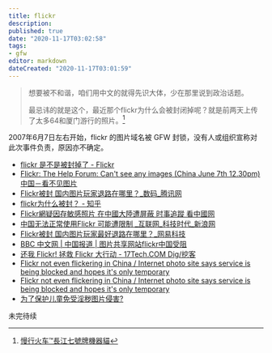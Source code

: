 ```yaml
---
title: flickr
description:
published: true
date: "2020-11-17T03:02:58"
tags:
- gfw
editor: markdown
dateCreated: "2020-11-17T03:01:59"
---
```


<!--
提供图片分享的网路相簿，功能上像是摄影爱好者的小型博客
-->

> 想要被不和谐，咱们用中文的就得先识大体，少在那里说到政治话题。
>
> 最忌讳的就是这个，最近那个flickr为什么会被封闭掉呢？就是前两天上传了太多64和厦门游行的照片。[^pluiefrigide]

2007年6月7日左右开始，flickr 的图片域名被 GFW 封锁，没有人或组织宣称对此次事件负责，原因亦不确定。

+ [flickr 是不是被封掉了 - Flickr](https://web.archive.org/web/20170222080208/https://www.flickr.com/groups/chinese/discuss/72157600321172333/)
+ [Flickr: The Help Forum: Can't see any images (China June 7th 12.30pm) 中国－看不见图片](https://web.archive.org/web/20151010123256/https://www.flickr.com/help/forum/41998/)
+ [Flickr被封 国内图片玩家退路在哪里？_数码_腾讯网](https://web.archive.org/web/20201001100046/https://digi.tech.qq.com/a/20070627/000166.htm)
+ [flickr为什么被封？ - 知乎](https://web.archive.org/web/20201001101152/https://www.zhihu.com/question/26779835)
+ [Flickr網疑因存敏感照片 在中國大陸遭屏蔽 时事追蹤 看中國网](https://web.archive.org/web/20201001101108/https://www.secretchina.com/news/b5/2007/06/12/199107.html)
+ [中国无法正常使用Flickr 可能遭限制 _互联网_科技时代_新浪网](https://web.archive.org/web/20161215195351/http://tech.sina.com.cn/i/2007-06-13/09551560353.shtml)
+ [Flickr被封 国内图片玩家最好退路在哪里？_网易科技](https://web.archive.org/web/20121023112112/http://tech.163.com/07/0621/16/3HHBQ087000915AS.html)
+ [BBC 中文网 | 中国报道 | 图片共享网站flickr中国受阻](https://web.archive.org/web/20070819051608/http://news.bbc.co.uk/chinese/simp/hi/newsid_6740000/newsid_6746200/6746271.stm)
+ [还我 Flickr! 拯救 Flickr 大行动 - 17Tech.COM Dig/挖客](https://web.archive.org/web/20071207071059/http://dig.17tech.com/vote/62396.html)
+ [Flickr not even flickering in China / Internet photo site says service is being blocked and hopes it's only temporary](https://web.archive.org/web/20111208192648/https://www.sfgate.com/cgi-bin/article.cgi?f=/c/a/2007/06/09/FLICKR.TMP)
+ [Flickr not even flickering in China / Internet photo site says service is being blocked and hopes it's only temporary](https://web.archive.org/web/20201109014312/https://www.sfgate.com/business/article/Flickr-not-even-flickering-in-China-Internet-2556762.php)
+ [为了保护儿童免受淫秽图片侵害?](https://web.archive.org/web/20201117030133/https://www.douban.com/group/topic/1675619/)

未完待续

[^pluiefrigide]: [慢行火车™長江七號牌機器貓](https://web.archive.org/web/20080213102827/http://www.douban.com:80/people/pluiefrigide/)

